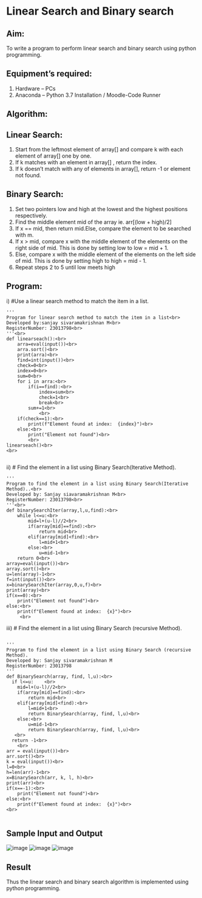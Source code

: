 # Linear Search and Binary search
## Aim:
To write a program to perform linear search and binary search using python programming.
## Equipment’s required:
1.	Hardware – PCs
2.	Anaconda – Python 3.7 Installation / Moodle-Code Runner
## Algorithm:
## Linear Search:
1.	Start from the leftmost element of array[] and compare k with each element of array[] one by one.
2.	If k matches with an element in array[] , return the index.
3.	If k doesn’t match with any of elements in array[], return -1 or element not found.
## Binary Search:
1.	Set two pointers low and high at the lowest and the highest positions respectively.
2.	Find the middle element mid of the array ie. arr[(low + high)/2]
3.	If x == mid, then return mid.Else, compare the element to be searched with m.
4.	If x > mid, compare x with the middle element of the elements on the right side of mid. This is done by setting low to low = mid + 1.
5.	Else, compare x with the middle element of the elements on the left side of mid. This is done by setting high to high = mid - 1.
6.	Repeat steps 2 to 5 until low meets high
## Program:
i)	#Use a linear search method to match the item in a list.
```
''' 
Program for linear search method to match the item in a list<br>
Developed by:sanjay sivaramakrishnan M<br>
RegisterNumber: 23013798<br>
'''<br>
def linearseach():<br>
    arra=eval(input())<br>
    arra.sort()<br>
    print(arra)<br>
    find=int(input())<br>
    check=0<br>
    index=0<br>
    sum=0<br>
    for i in arra:<br>
        if(i==find):<br>
            index=sum<br>
            check=1<br>
            break<br>
        sum+=1<br>
            <br>
    if(check==1):<br>
        print(f"Element found at index:  {index}")<br>
    else:<br>
        print("Element not found")<br>
        <br>
linearseach()<br>
<br>


```
ii)	# Find the element in a list using Binary Search(Iterative Method).
```
''' 
Program to find the element in a list using Binary Search(Iterative Method)..<br>
Developed by: Sanjay siavaramakrishnan M<br>
RegisterNumber: 23013798<br>
'''<br>
def binarySearchIter(array,l,u,find):<br>
    while l<=u:<br>
        mid=l+(u-l)//2<br>
        if(array[mid]==find):<br>
            return mid<br>
        elif(array[mid]<find):<br>
            l=mid+1<br>
        else:<br>
            u=mid-1<br>
    return 0<br>        
array=eval(input())<br>
array.sort()<br>
u=len(array)-1<br>
f=int(input())<br>
x=binarySearchIter(array,0,u,f)<br>
print(array)<br>
if(x==0):<br>
    print("Element not found")<br>
else:<br>
    print(f"Element found at index:  {x}")<br>
     <br>

```
iii)	# Find the element in a list using Binary Search (recursive Method).
```

''' 
Program to find the element in a list using Binary Search (recursive Method).
Developed by: Sanjay sivaramakrishnan M
RegisterNumber: 23013798
'''
def BinarySearch(array, find, l,u):<br>
  if l<=u:    <br>
    mid=l+(u-l)//2<br>
    if(array[mid]==find):<br>
        return mid<br>
    elif(array[mid]<find):<br>
        l=mid+1<br>
        return BinarySearch(array, find, l,u)<br>
    else:<br>
        u=mid-1<br>
        return BinarySearch(array, find, l,u)<br>
   <br>
  return -1<br>
    <br>
arr = eval(input())<br>
arr.sort()<br>
k = eval(input())<br> 
l=0<br>
h=len(arr)-1<br>
x=BinarySearch(arr, k, l, h)<br>
print(arr)<br>
if(x==-1):<br>
    print("Element not found")<br>
else:<br>
    print(f"Element found at index:  {x}")<br>
<br>


```
## Sample Input and Output
![image](https://github.com/sanjaysivaramakrishnan/Search-Algorithm/assets/151629616/249278c6-8cad-4350-b24f-71991e3aea01)
![image](https://github.com/sanjaysivaramakrishnan/Search-Algorithm/assets/151629616/c8d7748d-76fd-47c4-8c95-818516abddb3)
![image](https://github.com/sanjaysivaramakrishnan/Search-Algorithm/assets/151629616/ef85fef1-e11a-4426-9ba9-d3d237434ff0)






## Result
Thus the linear search and binary search algorithm is implemented using python programming.
